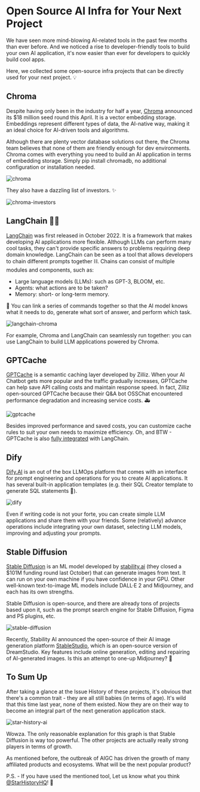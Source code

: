 # Open Source AI Infra for Your Next Project

We have seen more mind-blowing AI-related tools in the past few months than ever before. And we noticed a rise to developer-friendly tools to build your own AI application, it's now easier than ever for developers to quickly build cool apps.

Here, we collected some open-source infra projects that can be directly used for your next project. 💡

## Chroma

Despite having only been in the industry for half a year, [Chroma](https://github.com/chroma-core/chroma) announced its $18 million seed round this April. It is a vector embedding storage. Embeddings represent different types of data, the AI-native way, making it an ideal choice for AI-driven tools and algorithms.

Although there are plenty vector database solutions out there, the Chroma team believes that none of them are friendly enough for dev environments. Chroma comes with everything you need to build an AI application in terms of embedding storage. Simply pip install chromadb, no additional configuration or installation needed.

![chroma](/blog/assets/open-source-ai-infra-projects/chroma.webp)

They also have a dazzling list of investors. ✨

![chroma-investors](/blog/assets/open-source-ai-infra-projects/chroma-investors.webp)

## LangChain 🦜🔗

[LangChain](https://github.com/hwchase17/langchain) was first released in October 2022. It is a framework that makes developing AI applications more flexible. Although LLMs can perform many cool tasks, they can't provide specific answers to problems requiring deep domain knowledge. LangChain can be seen as a tool that allows developers to chain different prompts together ⛓️. Chains can consist of multiple modules and components, such as:

- Large language models (LLMs): such as GPT-3, BLOOM, etc.
- Agents: what actions are to be taken?
- Memory: short- or long-term memory.

🔗 You can link a series of commands together so that the AI model knows what it needs to do, generate what sort of answer, and perform which task.

![langchain-chroma](/blog/assets/open-source-ai-infra-projects/langchain-chroma.webp)

For example, Chroma and LangChain can seamlessly run together: you can use LangChain to build LLM applications powered by Chroma.

## GPTCache

[GPTCache](https://github.com/zilliztech/GPTCache) is a semantic caching layer developed by Zilliz. When your AI Chatbot gets more popular and the traffic gradually increases, GPTCache can help save API calling costs and maintain response speed. In fact, Zilliz open-sourced GPTCache because their Q&A bot OSSChat encountered performance degradation and increasing service costs. 🚑

![gptcache](/blog/assets/open-source-ai-infra-projects/gptcache.webp)

Besides improved performance and saved costs, you can customize cache rules to suit your own needs to maximize efficiency. Oh, and BTW - GPTCache is also [fully integrated](https://python.langchain.com/en/latest/modules/models/llms/examples/llm_caching.html?highlight=cache#gptcache) with LangChain.

## Dify

[Dify.AI](https://github.com/langgenius/dify) is an out of the box LLMOps platform that comes with an interface for prompt engineering and operations for you to create AI applications. It has several built-in application templates (e.g. their SQL Creator template to generate SQL statements 🤗).

![dify](/blog/assets/open-source-ai-infra-projects/dify.webp)

Even if writing code is not your forte, you can create simple LLM applications and share them with your friends. Some (relatively) advance operations include integrating your own dataset, selecting LLM models, improving and adjusting your prompts.

## Stable Diffusion

[Stable Diffusion](https://github.com/CompVis/stable-diffusion) is an ML model developed by [stability.ai](http://stability.ai) (they closed a $101M funding round last October) that can generate images from text. It can run on your own machine if you have confidence in your GPU. Other well-known text-to-image ML models include DALL·E 2 and Midjourney, and each has its own strengths.

Stable Diffusion is open-source, and there are already tons of projects based upon it, such as the prompt search engine for Stable Diffusion, Figma and PS plugins, etc.

![stable-diffusion](/blog/assets/open-source-ai-infra-projects/stable-diffusion.webp)

Recently, Stability AI announced the open-source of their AI image generation platform [StableStudio](https://github.com/Stability-AI/StableStudio), which is an open-source version of DreamStudio. Key features include online generation, editing and repairing of AI-generated images. Is this an attempt to one-up Midjourney? 🤔️

## To Sum Up

After taking a glance at the Issue History of these projects, it's obvious that there's a common trait - they are all still babies (in terms of age). It's wild that this time last year, none of them existed. Now they are on their way to become an integral part of the next generation application stack.

![star-history-ai](/blog/assets/open-source-ai-infra-projects/star-history-ai.webp)

Wowza. The only reasonable explanation for this graph is that Stable Diffusion is way too powerful. The other projects are actually really strong players in terms of growth.

As mentioned before, the outbreak of AIGC has driven the growth of many affiliated products and ecosystems. What will be the next popular product?

P.S. - If you have used the mentioned tool, Let us know what you think [@StarHistoryHQ](https://twitter.com/StarHistoryHQ)! 🤣
